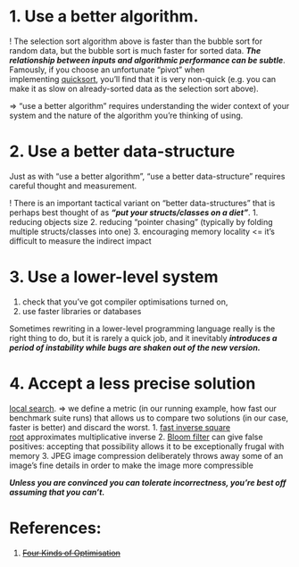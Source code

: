 # 1. Use a better algorithm.

! The selection sort algorithm above is faster than the bubble sort for random data, but the bubble sort is much faster for sorted data. ***The relationship between inputs and algorithmic performance can be subtle***. Famously, if you choose an unfortunate “pivot” when implementing [quicksort](https://en.wikipedia.org/wiki/Quicksort), you’ll find that it is very non-quick (e.g. you can make it as slow on already-sorted data as the selection sort above).

=> “use a better algorithm” requires understanding the wider context of your system and the nature of the algorithm you’re thinking of using.

# 2. Use a better data-structure

Just as with “use a better algorithm”, “use a better data-structure” requires careful thought and measurement.

! There is an important tactical variant on “better data-structures” that is perhaps best thought of as ***“put your structs/classes on a diet”***.
	1. reducing objects size
	2. reducing “pointer chasing” (typically by folding multiple structs/classes into one)
	3. encouraging memory locality <= it’s difficult to measure the indirect impact

# 3. Use a lower-level system

1. check that you’ve got compiler optimisations turned on, 
2. use faster libraries or databases

Sometimes rewriting in a lower-level programming language really is the right thing to do, but it is rarely a quick job, and it inevitably ***introduces a period of instability while bugs are shaken out of the new version.***

# 4. Accept a less precise solution

[local search](https://en.wikipedia.org/wiki/Local_search_(optimization)). => we define a metric (in our running example, how fast our benchmark suite runs) that allows us to compare two solutions (in our case, faster is better) and discard the worst. 
	1. [fast inverse square root](https://en.wikipedia.org/wiki/Fast_inverse_square_root) approximates multiplicative inverse
	2. [Bloom filter](https://en.wikipedia.org/wiki/Bloom_filter) can give false positives: accepting that possibility allows it to be exceptionally frugal with memory
	3. JPEG image compression deliberately throws away some of an image’s fine details in order to make the image more compressible

***Unless you are convinced you can tolerate incorrectness, you’re best off assuming that you can’t.***
# References:

1. ~~[Four Kinds of Optimisation](https://tratt.net/laurie/blog/2023/four_kinds_of_optimisation.html)~~